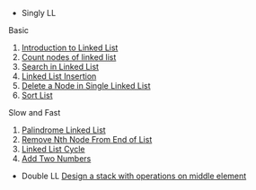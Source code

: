 - Singly LL

Basic
1. [Introduction to Linked List](https://www.geeksforgeeks.org/problems/introduction-to-linked-list/1?utm_source=youtube&utm_medium=collab_striver_ytdescription&utm_campaign=introduction-to-linked-list)
2. [Count nodes of linked list](https://www.geeksforgeeks.org/problems/count-nodes-of-linked-list/0?utm_source=youtube&utm_medium=collab_striver_ytdescription&utm_campaign=count-nodes-of-linked-list)
3. [Search in Linked List](https://www.geeksforgeeks.org/problems/search-in-linked-list-1664434326/1?utm_source=youtube&utm_medium=collab_striver_ytdescription&utm_campaign=search-in-linked-list-1664434326)
4. [Linked List Insertion](https://www.geeksforgeeks.org/problems/linked-list-insertion-1587115620/1)
5. [Delete a Node in Single Linked List](https://www.geeksforgeeks.org/problems/delete-a-node-in-single-linked-list/1)
6. [Sort List](https://leetcode.com/problems/sort-list/description/)

Slow and Fast
1. [Palindrome Linked List](https://leetcode.com/problems/palindrome-linked-list/description/)
2. [Remove Nth Node From End of List](https://leetcode.com/problems/remove-nth-node-from-end-of-list/description/)
3. [Linked List Cycle](https://leetcode.com/problems/linked-list-cycle/description/)
4. [Add Two Numbers](https://leetcode.com/problems/add-two-numbers/description/)

- Double LL
[Design a stack with operations on middle element](https://www.geeksforgeeks.org/design-a-stack-with-find-middle-operation/)
